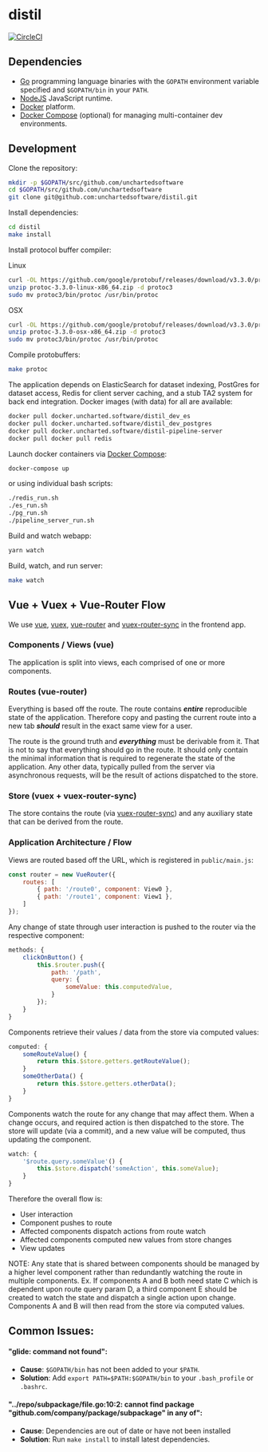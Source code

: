 # distil

[![CircleCI](https://circleci.com/gh/unchartedsoftware/distil/tree/master.svg?style=svg)](https://circleci.com/gh/unchartedsoftware/distil/tree/master)

## Dependencies

- [Go](https://golang.org/) programming language binaries with the `GOPATH` environment variable specified and `$GOPATH/bin` in your `PATH`.
- [NodeJS](http://nodejs.org/) JavaScript runtime.
- [Docker](https://www.docker.com/) platform.
- [Docker Compose](https://docs.docker.com/compose/) (optional) for managing multi-container dev environments.

## Development

Clone the repository:

```bash
mkdir -p $GOPATH/src/github.com/unchartedsoftware
cd $GOPATH/src/github.com/unchartedsoftware
git clone git@github.com:unchartedsoftware/distil.git
```

Install dependencies:

```bash
cd distil
make install
```
Install protocol buffer compiler:

Linux

```bash
curl -OL https://github.com/google/protobuf/releases/download/v3.3.0/protoc-3.3.0-linux-x86_64.zip
unzip protoc-3.3.0-linux-x86_64.zip -d protoc3
sudo mv protoc3/bin/protoc /usr/bin/protoc
```

OSX

```bash
curl -OL https://github.com/google/protobuf/releases/download/v3.3.0/protoc-3.3.0-osx-x86_64.zip
unzip protoc-3.3.0-osx-x86_64.zip -d protoc3
sudo mv protoc3/bin/protoc /usr/bin/protoc
```

Compile protobuffers:

```bash
make protoc
```

The application depends on ElasticSearch for dataset indexing, PostGres for dataset access, Redis for client server caching, and a stub TA2 system for back end integration.  Docker images (with data) for all are available:

```bash
docker pull docker.uncharted.software/distil_dev_es
docker pull docker.uncharted.software/distil_dev_postgres
docker pull docker.uncharted.software/distil-pipeline-server
docker pull docker pull redis
```

Launch docker containers via [Docker Compose](https://docs.docker.com/compose/):

```bash
docker-compose up
```

or using individual bash scripts:

```bash
./redis_run.sh
./es_run.sh
./pg_run.sh
./pipeline_server_run.sh
```

Build and watch webapp:
```bash
yarn watch
```

Build, watch, and run server:
```bash
make watch
```

## Vue + Vuex + Vue-Router Flow

We use [vue](https://github.com/vuejs/vue), [vuex](https://github.com/vuejs/vuex), [vue-router](https://github.com/vuejs/vue-router) and [vuex-router-sync](https://github.com/vuejs/vuex-router-sync) in the frontend app.

### Components / Views (vue)

The application is split into views, each comprised of one or more components.

### Routes (vue-router)

Everything is based off the route. The route contains **_entire_** reproducible state of the application. Therefore copy and pasting the current route into a new tab **_should_** result in the exact same view for a user.

The route is the ground truth and **_everything_** must be derivable from it. That is not to say that everything should go in the route. It should only contain the minimal information that is required to regenerate the state of the application. Any other data, typically pulled from the server via asynchronous requests, will be the result of actions dispatched to the store.

### Store (vuex + vuex-router-sync)

The store contains the route (via [vuex-router-sync](https://github.com/vuejs/vuex-router-sync)) and any auxiliary state that can be derived from the route.

### Application Architecture / Flow

Views are routed based off the URL, which is registered in `public/main.js`:

```javascript
const router = new VueRouter({
	routes: [
		{ path: '/route0', component: View0 },
		{ path: '/route1', component: View1 },
	]
});
```

Any change of state through user interaction is pushed to the router via the respective component:

```javaScript
methods: {
	clickOnButton() {
		this.$router.push({
			path: '/path',
			query: {
				someValue: this.computedValue,
			}
		});
	}
}
```

Components retrieve their values / data from the store via computed values:

```javascript
computed: {
	someRouteValue() {
		return this.$store.getters.getRouteValue();
	}
	someOtherData() {
		return this.$store.getters.otherData();
	}
}
```

Components watch the route for any change that may affect them. When a change occurs, and required action is then dispatched to the store. The store will update (via a commit), and a new value will be computed, thus updating the component.

```javaScript
watch: {
	'$route.query.someValue'() {
		this.$store.dispatch('someAction', this.someValue);
	}
}
```

Therefore the overall flow is:

- User interaction
- Component pushes to route
- Affected components dispatch actions from route watch
- Affected components computed new values from store changes
- View updates

NOTE: Any state that is shared between components should be managed by a higher level component rather than redundantly watching the route in multiple components. Ex. If components A and B both need state C which is dependent upon route query param D, a third component E should be created to watch the state and dispatch a single action upon change. Components A and B will then read from the store via computed values.

## Common Issues:

#### "glide: command not found":

- **Cause**: `$GOPATH/bin` has not been added to your `$PATH`.
- **Solution**: Add `export PATH=$PATH:$GOPATH/bin` to your `.bash_profile` or `.bashrc`.

#### "../repo/subpackage/file.go:10:2: cannot find package "github.com/company/package/subpackage" in any of":

- **Cause**: Dependencies are out of date or have not been installed
- **Solution**: Run `make install` to install latest dependencies.
